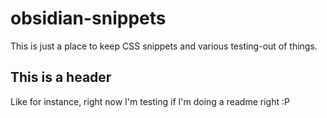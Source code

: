 # obsidian-snippets
This is just a place to keep CSS snippets and various testing-out of things. 

## This is a header
Like for instance, right now I'm testing if I'm doing a readme right :P

